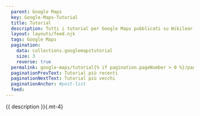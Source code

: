 ```yaml
---
  parent: Google Maps
  key: Google-Maps-Tutorial
  title: Tutorial
  description: Tutti i tutorial per Google Maps pubblicati su Wikilear
  layout: layouts/feed.njk
  tags: Google Maps
  pagination:
    data: collections.googlemapstutorial
    size: 3
    reverse: true
  permalink: google-maps/tutorial{% if pagination.pageNumber > 0 %}/page/{{ pagination.pageNumber }}{% endif %}/
  paginationPrevText: Tutorial più recenti
  paginationNextText: Tutorial più vecchi
  paginationAnchor: #post-list
  feed:
---
```

{{ description }}{.mt-4}

<div id="post-list" class="heading">
</div>
